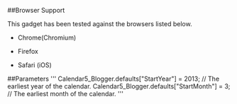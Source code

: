 ##Browser Support

This gadget has been tested against the browsers listed below.

* Chrome(Chromium)

* Firefox

* Safari (iOS)

##Parameters
'''
Calendar5_Blogger.defaults["StartYear"] = 2013; // The earliest year of the calendar. Calendar5_Blogger.defaults["StartMonth"] = 3; // The earliest month of the calendar.
'''
